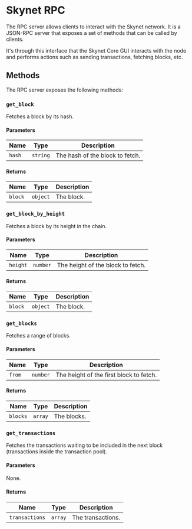 # Skynet RPC

The RPC server allows clients to interact with the Skynet network. It is a JSON-RPC server that exposes a set of methods that can be called by clients.

It's through this interface that the Skynet Core GUI interacts with the node and performs actions such as sending transactions, fetching blocks, etc.

## Methods

The RPC server exposes the following methods:

### `get_block`

Fetches a block by its hash.

#### Parameters

| Name | Type | Description |
| ---- | ---- | ----------- |
| `hash` | `string` | The hash of the block to fetch. |

#### Returns

| Name | Type | Description |
| ---- | ---- | ----------- |
| `block` | `object` | The block. |

### `get_block_by_height`

Fetches a block by its height in the chain.

#### Parameters

| Name | Type | Description |
| ---- | ---- | ----------- |
| `height` | `number` | The height of the block to fetch. |

#### Returns

| Name | Type | Description |
| ---- | ---- | ----------- |
| `block` | `object` | The block. |

### `get_blocks`

Fetches a range of blocks.

#### Parameters

| Name | Type | Description |
| ---- | ---- | ----------- |
| `from` | `number` | The height of the first block to fetch. |

#### Returns

| Name | Type | Description |
| ---- | ---- | ----------- |
| `blocks` | `array` | The blocks. |

### `get_transactions`

Fetches the transactions waiting to be included in the next block (transactions inside the transaction pool).

#### Parameters

None.

#### Returns

| Name | Type | Description |
| ---- | ---- | ----------- |
| `transactions` | `array` | The transactions. |




